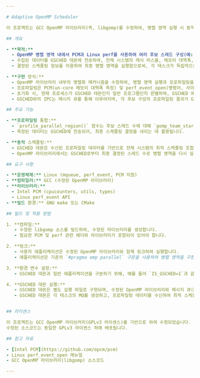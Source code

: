 ```yaml
---

# Adaptive OpenMP Scheduler

이 프로젝트는 GCC OpenMP 라이브러리(즉, libgomp)를 수정하여, 병렬 영역 실행 시 동적 프로파일링 데이터를 수집하고, 이를 기반으로 GSCHED 데몬과 통신을 통해 성능 기반 스케줄링 결정을 반영하는 시스템을 구현하는 것을 목적으로 합니다.

## 개요

- **목적:**  
  - OpenMP 병렬 영역 내에서 PCM과 Linux perf를 사용하여 여러 후보 스레드 구성(예: 4, 8, 16, 32, 64, 128, 256)에 대한 프로파일링 데이터를 수집합니다.
  - 수집된 데이터를 GSCHED 데몬에 전송하여, 전체 시스템의 캐시 미스율, 메모리 대역폭, FLOPS, 그리고 throughput 정보를 기반으로 각 OMP 태스크에 대해 최적의 스레드 개수 및 코어 배치를 결정합니다.
  - 결정된 스케줄링 정보를 이용하여 최종 병렬 영역을 실행함으로써, 각 태스크가 독립적으로 최적의 성능을 내도록 합니다.

- **구현 방식:**  
  - OpenMP 라이브러리 내부의 병렬화 메커니즘을 수정하여, 병렬 영역 실행과 프로파일링을 하나로 묶어 수행합니다.
  - 프로파일링은 PCM(un-core 메모리 대역폭 측정) 및 perf_event_open(명령어, 사이클, 캐시 참조/미스, FP 연산 이벤트 측정)을 사용합니다.
  - 초기화 시, 현재 프로세스가 GSCHED 데몬인지 일반 프로그램인지 판별하여, GSCHED 에 초기 일반 프로세스 정보 전송을 위한 통신과 실행 중 프로파일링 및 스케줄링을 위한 GSCHED와의 전용 통신을 구성합니다.
  - GSCHED와의 IPC는 메시지 큐를 통해 이루어지며, 각 후보 구성의 프로파일링 결과가 GSCHED에 전송되고, GSCHED로부터 최종 스케줄링 결정(최종 스레드 수)이 수신됩니다.

## 주요 기능

- **프로파일링 통합:**  
  - `profile_parallel_region()` 함수는 후보 스레드 수에 대해 `gomp_team_start()`와 `fn(data)`를 묶어 한 번에 실행하면서 성능 지표(throughput, FLOPS, cache miss rate, 메모리 대역폭)를 측정합니다.
  - 측정된 데이터는 GSCHED에 전송되어, 최종 스케줄링 결정을 내리는 데 활용됩니다.

- **동적 스케줄링:**  
  - GSCHED 데몬은 수신된 프로파일링 데이터를 기반으로 전체 시스템의 최적 스케줄링 조합(각 태스크의 최적 스레드 개수 및 코어 배치)을 결정하고, 이 결정 정보를 각 태스크의 MQ로 전달합니다.
  - OpenMP 라이브러리에서는 GSCHED로부터 최종 결정된 스레드 수로 병렬 영역을 다시 실행합니다.

## 요구 사항

- **운영체제:** Linux (mqueue, perf_event, PCM 지원)
- **컴파일러:** GCC (수정된 OpenMP 라이브러리)
- **라이브러리:**  
  - Intel PCM (cpucounters, utils, types)
  - Linux perf_event API
- **빌드 환경:** GNU make 또는 CMake

## 빌드 및 적용 방법

1. **컴파일:**  
   - 수정된 libgomp 소스를 빌드하여, 수정된 라이브러리를 생성합니다.
   - 필요한 PCM 및 perf 관련 헤더와 라이브러리가 포함되어 있어야 합니다.

2. **링크:**  
   - 사용자 애플리케이션은 수정된 OpenMP 라이브러리와 함께 링크하여 실행합니다.
   - 애플리케이션은 기존의 `#pragma omp parallel` 구문을 사용하여 병렬 영역을 구현하면, 내부적으로 수정된 Adaptive OpenMP의 `GOMP_parallel` 함수가 호출됩니다.

3. **환경 변수 설정:**  
   - GSCHED 데몬과 일반 애플리케이션을 구분하기 위해, 예를 들어 `IS_GSCHED=1`과 같은 환경 변수를 설정합니다.

4. **GSCHED 데몬 실행:**  
   - GSCHED 데몬은 별도 실행 파일로 구현되며, 수정된 OpenMP 라이브러리와 메시지 큐(MQ)를 통해 통신합니다.
   - GSCHED 데몬은 각 태스크의 MQ를 생성하고, 프로파일링 데이터를 수신하여 최적 스케줄링 결정을 내립니다.


## 라이센스

이 프로젝트는 GCC OpenMP 라이브러리(GPLv3 라이센스)를 기반으로 하여 수정되었습니다.  
수정된 소스코드는 동일한 GPLv3 라이센스 하에 배포됩니다.

## 참고 자료

- [Intel PCM](https://github.com/opcm/pcm)
- Linux perf_event_open 매뉴얼
- GCC OpenMP 라이브러리(libgomp) 소스코드

---
```

